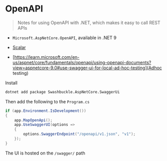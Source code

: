 # OpenAPI

> Notes for using OpenAPI with .NET, which makes it easy to call REST APIs

- `Microsoft.AspNetCore.OpenAPI`, available in .NET 9
- [Scalar](https://github.com/scalar/scalar/blob/main/integrations/aspnetcore/README.md)

- [https://learn.microsoft.com/en-us/aspnet/core/fundamentals/openapi/using-openapi-documents?view=aspnetcore-9.0#use-swagger-ui-for-local-ad-hoc-testing](Adhoc testing)

Install

```bash
dotnet add package Swashbuckle.AspNetCore.SwaggerUi
```

Then add the following to the `Program.cs`

```csharp
if (app.Environment.IsDevelopment())
{
    app.MapOpenApi();
    app.UseSwaggerUI(options =>
    {
        options.SwaggerEndpoint("/openapi/v1.json", "v1");
    });
}
```

The UI is hosted on the `/swagger/` path
